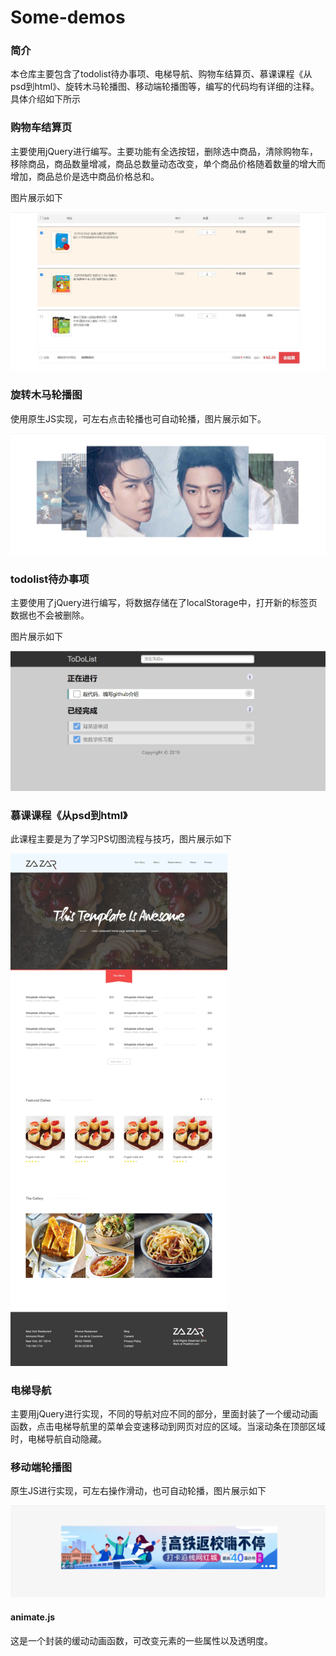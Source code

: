 # Some-demos

### 简介

本仓库主要包含了todolist待办事项、电梯导航、购物车结算页、慕课课程《从psd到html》、旋转木马轮播图、移动端轮播图等，编写的代码均有详细的注释。具体介绍如下所示

### 购物车结算页

主要使用jQuery进行编写。主要功能有全选按钮，删除选中商品，清除购物车，移除商品，商品数量增减，商品总数量动态改变，单个商品价格随着数量的增大而增加，商品总价是选中商品价格总和。

图片展示如下

<img src="./readImg/购物车结算页.jpg" alt="购物车结算页" style="zoom:80%;" />

### 旋转木马轮播图

使用原生JS实现，可左右点击轮播也可自动轮播，图片展示如下。

<img src="./readImg/旋转木马轮播图.png" alt="旋转木马轮播图" style="zoom:80%;" />

### todolist待办事项

主要使用了jQuery进行编写，将数据存储在了localStorage中，打开新的标签页数据也不会被删除。

图片展示如下

<img src="./readImg/todolist.jpg" alt="todolist" style="zoom:80%;" />

### 慕课课程《从psd到html》

此课程主要是为了学习PS切图流程与技巧，图片展示如下

<img src="./readImg/psd练习.jpg" alt="psd练习" style="zoom:80%;" />

### 电梯导航

主要用jQuery进行实现，不同的导航对应不同的部分，里面封装了一个缓动动画函数，点击电梯导航里的菜单会变速移动到网页对应的区域。当滚动条在顶部区域时，电梯导航自动隐藏。

### 移动端轮播图

原生JS进行实现，可左右操作滑动，也可自动轮播，图片展示如下

<img src="./readImg/移动端轮播图.png" alt="移动端轮播图" style="zoom:80%;" />

#### animate.js

这是一个封装的缓动动画函数，可改变元素的一些属性以及透明度。